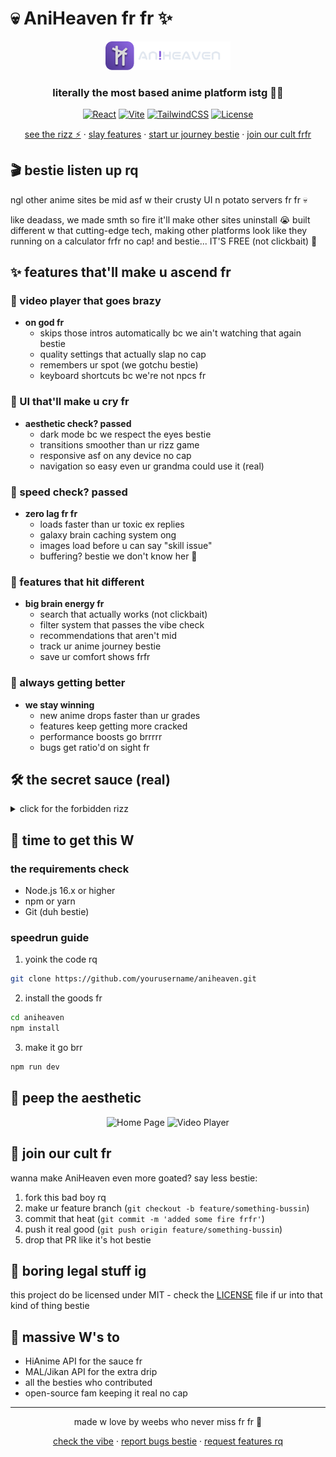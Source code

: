 # 💀 AniHeaven fr fr ✨

<div align="center">
  <img src="frontend/public/textLogo.svg" alt="AniHeaven Logo" width="200"/>
  <h3>literally the most based anime platform istg 😮‍💨</h3>

  [![React](https://img.shields.io/badge/React-18.3.1-61dafb.svg?style=for-the-badge&logo=react)](https://reactjs.org/)
  [![Vite](https://img.shields.io/badge/Vite-5.4.8-646cff.svg?style=for-the-badge&logo=vite)](https://vitejs.dev/)
  [![TailwindCSS](https://img.shields.io/badge/TailwindCSS-3.4.14-38bdf8.svg?style=for-the-badge&logo=tailwind-css)](https://tailwindcss.com/)
  [![License](https://img.shields.io/badge/License-MIT-green.svg?style=for-the-badge)](LICENSE)
  
  <p align="center">
    <a href="#demo">see the rizz ⚡</a>
    ·
    <a href="#features">slay features</a>
    ·
    <a href="#installation">start ur journey bestie</a>
    ·
    <a href="#contributing">join our cult frfr</a>
  </p>
</div>

## 🎬 bestie listen up rq

ngl other anime sites be mid asf w their crusty UI n potato servers fr fr 💀

like deadass, we made smth so fire it'll make other sites uninstall 😭 built different w that cutting-edge tech, making other platforms look like they running on a calculator frfr no cap! and bestie... IT'S FREE (not clickbait) 🤯

## ✨ features that'll make u ascend fr

### 🎥 video player that goes brazy
- **on god fr**
  - skips those intros automatically bc we ain't watching that again bestie
  - quality settings that actually slap no cap
  - remembers ur spot (we gotchu bestie)
  - keyboard shortcuts bc we're not npcs fr

### 🎨 UI that'll make u cry fr
- **aesthetic check? passed**
  - dark mode bc we respect the eyes bestie
  - transitions smoother than ur rizz game
  - responsive asf on any device no cap
  - navigation so easy even ur grandma could use it (real)

### 🚀 speed check? passed
- **zero lag fr fr**
  - loads faster than ur toxic ex replies
  - galaxy brain caching system ong
  - images load before u can say "skill issue"
  - buffering? bestie we don't know her 💅

### 🎯 features that hit different
- **big brain energy fr**
  - search that actually works (not clickbait)
  - filter system that passes the vibe check
  - recommendations that aren't mid
  - track ur anime journey bestie
  - save ur comfort shows frfr

### 🔄 always getting better
- **we stay winning**
  - new anime drops faster than ur grades
  - features keep getting more cracked
  - performance boosts go brrrrr
  - bugs get ratio'd on sight fr

## 🛠️ the secret sauce (real)

<details>
<summary>click for the forbidden rizz</summary>

### frontend core
- **framework:** React 18.3.1 (bc we're not basic)
- **build tool:** Vite 5.4.8 (zooooom)
- **styling:** 
  - TailwindCSS (for that aesthetic rizz)
  - DaisyUI (components that pass the vibe check)
  - Framer Motion (smooth like ur brain after watching anime)

### state management
- TanStack React Query (data fetching go brr)
- React Router DOM (navigation on x games mode)
- Recoil (state management that doesn't make u rage quit)

### media handling
- Vidstack React (video player that never misses)
- HLS.js (streaming magic no cap fr)
- React Player (backup that got ur back fr)

### UI components
- Swiper (slides smoother than ur dms)
- React Icons (icons that ate fr)
- React Hot Toast (notifications that slay)
- NProgress (loading bars that understood the assignment)

### dev tools
- ESLint (keeps code cleaner than ur fit)
- Prettier (makes it look bussin)
- Husky (catches mistakes like ur bestie)
- Commitlint (bc we're professional n stuff ig)

</details>

## 🚀 time to get this W

### the requirements check
- Node.js 16.x or higher
- npm or yarn
- Git (duh bestie)

### speedrun guide

1. yoink the code rq
```bash
git clone https://github.com/yourusername/aniheaven.git
```

2. install the goods fr
```bash
cd aniheaven
npm install
```

3. make it go brr
```bash
npm run dev
```

## 📱 peep the aesthetic

<div align="center">
  <img src="screenshots/home.png" alt="Home Page" width="400"/>
  <img src="screenshots/player.png" alt="Video Player" width="400"/>
</div>

## 🤝 join our cult fr

wanna make AniHeaven even more goated? say less bestie:

1. fork this bad boy rq
2. make ur feature branch (`git checkout -b feature/something-bussin`)
3. commit that heat (`git commit -m 'added some fire frfr'`)
4. push it real good (`git push origin feature/something-bussin`)
5. drop that PR like it's hot bestie

## 📜 boring legal stuff ig

this project do be licensed under MIT - check the [LICENSE](LICENSE) file if ur into that kind of thing bestie

## 🙏 massive W's to

- HiAnime API for the sauce fr
- MAL/Jikan API for the extra drip
- all the besties who contributed
- open-source fam keeping it real no cap

---

<div align="center">
  made w love by weebs who never miss fr fr 💜
  
  [check the vibe](https://aniheaven.vercel.app) · [report bugs bestie](https://github.com/yourusername/aniheaven/issues) · [request features rq](https://github.com/yourusername/aniheaven/issues)
</div>
